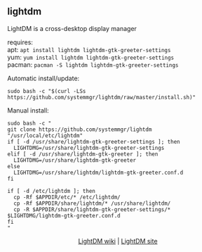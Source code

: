 ## lightdm  
  
LightDM is a cross-desktop display manager  
  
requires:    
apt: ```apt install lightdm lightdm-gtk-greeter-settings```  
yum: ```yum install lightdm lightdm-gtk-greeter-settings```  
pacman: ```pacman -S lightdm lightdm-gtk-greeter-settings```  
  
Automatic install/update:
```
sudo bash -c "$(curl -LSs https://github.com/systemmgr/lightdm/raw/master/install.sh)"
```
Manual install:
```
sudo bash -c " 
git clone https://github.com/systemmgr/lightdm "/usr/local/etc/lightdm"
if [ -d /usr/share/lightdm-gtk-greeter-settings ]; then
  LIGHTDMG=/usr/share/lightdm-gtk-greeter-settings
elif [ -d /usr/share/lightdm-gtk-greeter ]; then
  LIGHTDMG=/usr/share/lightdm-gtk-greeter
else
  LIGHTDMG=/usr/share/lightdm/lightdm-gtk-greeter.conf.d
fi

if [ -d /etc/lightdm ]; then
  cp -Rf $APPDIR/etc/* /etc/lightdm/
  cp -Rf $APPDIR/share/lightdm/* /usr/share/lightdm/
  cp -R $APPDIR/share/lightdm-gtk-greeter-settings/* $LIGHTDMG/lightdm-gtk-greeter.conf.d
fi
"
```  
  
<p align=center>
  <a href="https://wiki.archlinux.org/index.php/LightDM" target="_blank">LightDM wiki</a>  |  
  <a href="https://github.com/canonical/lightdm/" target="_blank">LightDM site</a>
</p>  
    

